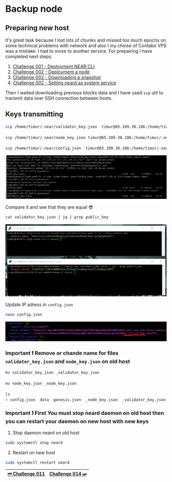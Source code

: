 # Backup node

## Preparing new host

It's great task because I lost lots of chunks and missed too much epochs on some technical problems with network and also I my choise of Contabo VPS was a mistake.
I had to move to another service. For prepairing I have completed next steps:

1. [Challenge 001 - Deployment NEAR CLI](./challenge_001.md#deployment-near-cli)
2. [Challenge 002 - Deployment a node](./challenge_002.md#deployment-a-node)
3. [Challenge 002 - Downloading a snapshot](./challenge_002.md#downloading-a-snapshot)
4. [Challenge 002 - Setting neard as system service](./challenge_002.md#setting-neard-as-system-service)

Then I waited downloading previous blocks data and I have used `scp` util to transmit data over SSH connection between hosts.

## Keys transmitting

```bash
scp /home/timur/.near/validator_key.json  timur@65.109.30.186:/home/timur/.near/

scp /home/timur/.near/node_key.json timur@65.109.30.186:/home/timur/.near/

scp /home/timur/.near/config.json  timur@65.109.30.186:/home/timur/.near/
```

![scp backup](../images/node/backup_scp.png)

Compare it and see that they are equal 😎

```bash
cat validator_key.json | jq | grep public_key
```

![scp backup](../images/node/backup_proof.png)

Update IP adress in `config.json`

```bash
nano config.json
```

![scp backup](../images/node/backup_change_config_ip_addr.png)

### **Important ❗** Remove or chande name for files `validator_key.json` and `node_key.json` on old host

```bash
mv validator_key.json _validator_key.json

mv node_key.json _node_key.json

ls
> config.json  data  genesis.json  _node_key.json  _validator_key.json
```

### **Important ❗** First You must stop neard daemon on old host then you can restart your daemon on new host with new keys

1. Stop daemon neard on old host

```bash
sudo systemctl stop neard
```

2. Restart on new host

```bash
sudo systemctl restart neard
```

| [⏮ Challenge 011 ](./challenge_011.md) | [Challenge 014 ⏭](./challenge_014.md) |
| -------------------------------------- | ------------------------------------- |
